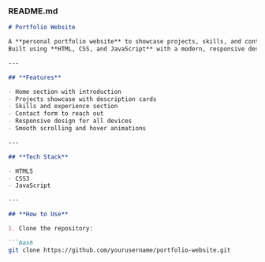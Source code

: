 
### README.md

```markdown
# Portfolio Website

A **personal portfolio website** to showcase projects, skills, and contact information.  
Built using **HTML, CSS, and JavaScript** with a modern, responsive design.

---

## **Features**

- Home section with introduction  
- Projects showcase with description cards  
- Skills and experience section  
- Contact form to reach out  
- Responsive design for all devices  
- Smooth scrolling and hover animations  

---

## **Tech Stack**

- HTML5  
- CSS3  
- JavaScript  

---

## **How to Use**

1. Clone the repository:

```bash
git clone https://github.com/yourusername/portfolio-website.git
